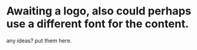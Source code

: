# Awaiting a logo, also could perhaps use a different font for the content. 
any ideas? put them here. 
